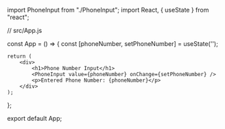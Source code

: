 import PhoneInput from "./PhoneInput";
import React, { useState } from "react";

// src/App.js

const App = () => {
    const [phoneNumber, setPhoneNumber] = useState('');

    return (
        <div>
            <h1>Phone Number Input</h1>
            <PhoneInput value={phoneNumber} onChange={setPhoneNumber} />
            <p>Entered Phone Number: {phoneNumber}</p>
        </div>
    );
};

export default App;
